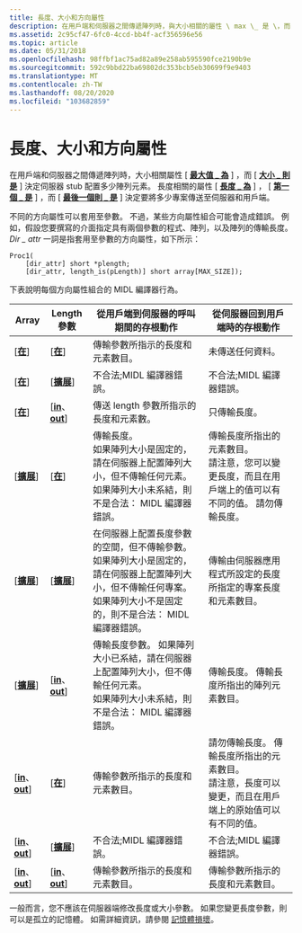 ```yaml
---
title: 長度、大小和方向屬性
description: 在用戶端和伺服器之間傳遞陣列時，與大小相關的屬性 \ max \_ 是 \，而 \ 大小 \_ 是 \ 判斷伺服器 stub 配置多少陣列元素。
ms.assetid: 2c95cf47-6fc0-4ccd-bb4f-acf356596e56
ms.topic: article
ms.date: 05/31/2018
ms.openlocfilehash: 98ffbf1ac75ad82a89e258ab595590fce2190b9e
ms.sourcegitcommit: 592c9bbd22ba69802dc353bcb5eb30699f9e9403
ms.translationtype: MT
ms.contentlocale: zh-TW
ms.lasthandoff: 08/20/2020
ms.locfileid: "103682859"
---
```

# <a name="length-size-and-directional-attributes"></a>長度、大小和方向屬性

在用戶端和伺服器之間傳遞陣列時，大小相關屬性 \[ [**最大值 \_ 為**](/windows/desktop/Midl/max-is) \] ，而 \[ [**大小 \_ 則是**](/windows/desktop/Midl/size-is) \] 決定伺服器 stub 配置多少陣列元素。 長度相關的屬性 \[ [**長度 \_ 為**](/windows/desktop/Midl/length-is) \] ， \[ [**第一個 \_ 是**](/windows/desktop/Midl/first-is) \] ，而 \[ [**最後一個則 \_ 是**](/windows/desktop/Midl/last-is) \] 決定要將多少專案傳送至伺服器和用戶端。

不同的方向屬性可以套用至參數。 不過，某些方向屬性組合可能會造成錯誤。 例如，假設您要撰寫的介面指定具有兩個參數的程式、陣列，以及陣列的傳輸長度。 *Dir \_ attr* 一詞是指套用至參數的方向屬性，如下所示：

``` syntax
Proc1(
    [dir_attr] short *plength;
    [dir_attr, length_is(pLength)] short array[MAX_SIZE]);
```

下表說明每個方向屬性組合的 MIDL 編譯器行為。



| Array                                          | Length 參數                               | 從用戶端到伺服器的呼叫期間的存根動作                                                                                                                                                                                                                          | 從伺服器回到用戶端時的存根動作                                                                                                                                                                         |
|------------------------------------------------|------------------------------------------------|-------------------------------------------------------------------------------------------------------------------------------------------------------------------------------------------------------------------------------------------------------------------------|----------------------------------------------------------------------------------------------------------------------------------------------------------------------------------------------------------------------|
| \[[**在**](/windows/desktop/Midl/in)\]                          | \[[**在**](/windows/desktop/Midl/in)\]                          | 傳輸參數所指示的長度和元素數目。                                                                                                                                                                                              | 未傳送任何資料。                                                                                                                                                                                                 |
| \[[**在**](/windows/desktop/Midl/in)\]                          | \[[**擴展**](/windows/desktop/Midl/out-idl)\]                    | 不合法;MIDL 編譯器錯誤。                                                                                                                                                                                                                                         | 不合法;MIDL 編譯器錯誤。                                                                                                                                                                                      |
| \[[**在**](/windows/desktop/Midl/in)\]                          | \[[**in**](/windows/desktop/Midl/in)、 [ **out**](/windows/desktop/Midl/out-idl)\] | 傳送 length 參數所指示的長度和元素數。                                                                                                                                                                                       | 只傳輸長度。                                                                                                                                                                                            |
| \[[**擴展**](/windows/desktop/Midl/out-idl)\]                    | \[[**在**](/windows/desktop/Midl/in)\]                          | 傳輸長度。<br/> 如果陣列大小是固定的，請在伺服器上配置陣列大小，但不傳輸任何元素。<br/> 如果陣列大小未系結，則不是合法： MIDL 編譯器錯誤。<br/>                                                              | 傳輸長度所指出的元素數目。<br/> 請注意，您可以變更長度，而且在用戶端上的值可以有不同的值。 請勿傳輸長度。<br/>          |
| \[[**擴展**](/windows/desktop/Midl/out-idl)\]                    | \[[**擴展**](/windows/desktop/Midl/out-idl)\]                    | 在伺服器上配置長度參數的空間，但不傳輸參數。 如果陣列大小是固定的，請在伺服器上配置陣列大小，但不傳輸任何專案。<br/> 如果陣列大小不是固定的，則不是合法： MIDL 編譯器錯誤。<br/> | 傳輸由伺服器應用程式所設定的長度所指定的專案長度和元素數目。                                                                                                             |
| \[[**擴展**](/windows/desktop/Midl/out-idl)\]                    | \[[**in**](/windows/desktop/Midl/in)、 [ **out**](/windows/desktop/Midl/out-idl)\] | 傳輸長度參數。 如果陣列大小已系結，請在伺服器上配置陣列大小，但不傳輸任何元素。<br/> 如果陣列大小未系結，則不是合法： MIDL 編譯器錯誤。<br/>                                                           | 傳輸長度。 傳輸長度所指出的陣列元素數目。<br/>                                                                                                                       |
| \[[**in**](/windows/desktop/Midl/in)、 [ **out**](/windows/desktop/Midl/out-idl)\] | \[[**在**](/windows/desktop/Midl/in)\]                          | 傳輸參數所指示的長度和元素數目。                                                                                                                                                                                              | 請勿傳輸長度。 傳輸長度所指出的元素數目。<br/> 請注意，長度可以變更，而且在用戶端上的原始值可以有不同的值。<br/> |
| \[[**in**](/windows/desktop/Midl/in)、 [ **out**](/windows/desktop/Midl/out-idl)\] | \[[**擴展**](/windows/desktop/Midl/out-idl)\]                    | 不合法;MIDL 編譯器錯誤。                                                                                                                                                                                                                                         | 不合法;MIDL 編譯器錯誤。                                                                                                                                                                                      |
| \[[**in**](/windows/desktop/Midl/in)、 [ **out**](/windows/desktop/Midl/out-idl)\] | \[[**in**](/windows/desktop/Midl/in)、 [ **out**](/windows/desktop/Midl/out-idl)\] | 傳輸參數所指示的長度和元素數目。                                                                                                                                                                                              | 傳輸參數所指示的長度和元素數目。                                                                                                                                           |



 

一般而言，您不應該在伺服器端修改長度或大小參數。 如果您變更長度參數，則可以是孤立的記憶體。 如需詳細資訊，請參閱 [記憶體損壞](memory-orphaning.md)。

 

